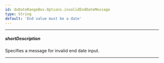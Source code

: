 ```yaml
---
id: dxDateRangeBox.Options.invalidEndDateMessage
type: String
default: 'End value must be a date'
---
```

---
##### shortDescription
Specifies a message for invalid end date input. 

---
